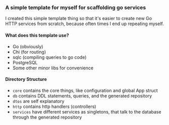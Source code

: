 ### A simple template for myself for scaffolding go services

I created this simple template thing so that it's easier to create new Go HTTP services from scratch, because often times I end up repeating myself.

#### What does this template use?

- Go (obviously)
- Chi (for routing)
- sqlc (compiling queries to go code)
- PostgreSQL
- Some other minor libs for convenience

#### Directory Structure

- `core` contains the core things, like configuration and global App struct
- `db` contains DDL statements, queries, and the generated repository
- `dtos` are self explanatory
- `http` contains http handlers (controllers)
- `services` have different services as singletons, that talk to the database through the generated repository

